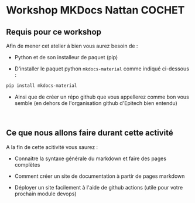# Workshop MKDocs Nattan COCHET

## Requis pour ce workshop

Afin de mener cet atelier à bien vous aurez besoin de :

* Python et de son installeur de paquet (pip)

* D'installer le paquet python `mkdocs-material` comme indiqué ci-dessous :

```sh
pip install mkdocs-material
```

* Ainsi que de créer un répo github que vous appellerez comme bon vous semble (en dehors de l'organisation github d'Epitech bien entendu)

<br>

## Ce que nous allons faire durant cette activité

A la fin de cette acitivité vous saurez :

* Connaitre la syntaxe générale du markdown et faire des pages complètes

* Comment créer un site de documentation à partir de pages markdown

* Déployer un site facilement à l'aide de github actions (utile pour votre prochain module devops)